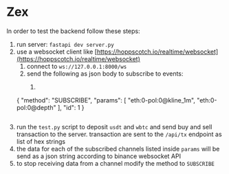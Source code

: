 # Zex

In order to test the backend follow these steps:
1. run server: `fastapi dev server.py`
2. use a websocket client like [https://hoppscotch.io/realtime/websocket](https://hoppscotch.io/realtime/websocket)
   1. connect to `ws://127.0.0.1:8000/ws`
   2. send the following as json body to subscribe to events:
      1. ```json
    {
        "method": "SUBSCRIBE",
        "params":
            [
                "eth:0-pol:0@kline_1m",
                "eth:0-pol:0@depth"
            ],
        "id": 1
    }
      ```
3. run the `test.py` script to deposit `usdt` and `wbtc` and send buy and sell transaction to the server. transaction are sent to the `/api/tx` endpoint as list of hex strings
4. the data for each of the subscribed channels listed inside `params` will be send as a json string according to binance websocket API
5. to stop receiving data from a channel modify the method to `SUBSCRIBE`